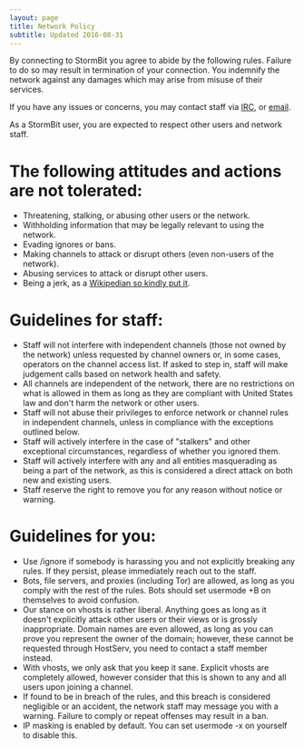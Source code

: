 ```yaml
---
layout: page
title: Network Policy
subtitle: Updated 2016-08-31
---
```


By connecting to StormBit you agree to abide by the following rules.
Failure to do so may result in termination of your connection.
You indemnify the network against any damages which may arise from misuse of
their services.

If you have any issues or concerns, you may contact staff via
[IRC](irc://irc.stormbit.net/stormbit "#StormBit on irc.stormbit.net"), or
[email](mailto:abuse@stormbit.net "abuse@stormbit.net").

As a StormBit user, you are expected to respect other users and network staff.

# The following attitudes and actions are __not__ tolerated:

- Threatening, stalking, or abusing other users or the network.
- Withholding information that may be legally relevant to using the network.
- Evading ignores or bans.
- Making channels to attack or disrupt others (even non-users of the network).
- Abusing services to attack or disrupt other users.
- Being a jerk, as a
  [Wikipedian so kindly put it](http://meta.wikimedia.org/wiki/Don't_be_a_jerk).

# Guidelines for staff:

- Staff will not interfere with independent channels (those not owned by the
  network) unless requested by channel owners or, in some cases, operators
  on the channel access list. If asked to step in, staff will make judgement
  calls based on network health and safety.
- All channels are independent of the network, there are no restrictions on
  what is allowed in them as long as they are compliant with United States law and
  don't harm the network or other users.
- Staff will not abuse their privileges to enforce network or channel rules in
  independent channels, unless in compliance with the exceptions outlined below.
- Staff will actively interfere in the case of "stalkers" and other exceptional
  circumstances, regardless of whether you ignored them.
- Staff will actively interfere with any and all entities masquerading as being
  a part of the network, as this is considered a direct attack on both
  new and existing users.
- Staff reserve the right to remove you for any reason without notice or
  warning.

# Guidelines for you:

- Use /ignore if somebody is harassing you and not explicitly breaking any
  rules.  If they persist, please immediately reach out to the staff.
- Bots, file servers, and proxies (including Tor) are allowed, as long as you
  comply with the rest of the rules. Bots should set usermode +B on
  themselves to avoid confusion.
- Our stance on vhosts is rather liberal. Anything goes as long as it doesn't
  explicitly attack other users or their views or is grossly inappropriate.
  Domain names are even allowed, as long as you can prove you represent the
  owner of the domain; however, these cannot be requested through HostServ,
  you need to contact a staff member instead.
- With vhosts, we only ask that you keep it sane.  Explicit vhosts are completely
  allowed, however consider that this is shown to any and all users upon joining a
  channel.
- If found to be in breach of the rules, and this breach is considered negligible
  or an accident, the network staff may message you with a warning.  Failure to comply
  or repeat offenses may result in a ban.
- IP masking is enabled by default. You can set usermode -x on yourself to
  disable this.
